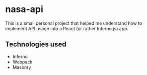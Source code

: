 # nasa-api

This is a small personal project that helped me understand how to implement API usage into a React (or rather Inferno.js) app.

## Technologies used

* Inferno
* Webpack
* Masonry
